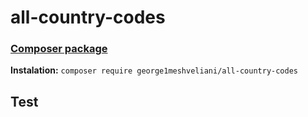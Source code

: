 # all-country-codes

###  [Composer package](https://packagist.org/packages/george1meshveliani/all-country-codes)

**Instalation:** `composer require george1meshveliani/all-country-codes`

## Test
